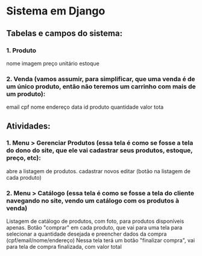 # Sistema em Django

##  Tabelas e campos do sistema:
### 1. Produto
nome
imagem
preço unitário
estoque
### 2. Venda (vamos assumir, para simplificar, que uma venda é de um único produto, então não teremos um carrinho com mais de um produto):
email
cpf
nome
endereço
data
id produto
quantidade
valor tota

## Atividades:
### 1. Menu > Gerenciar Produtos (essa tela é como se fosse a tela do dono do site, que ele vai cadastrar seus produtos, estoque, preço, etc):
abre a listagem de produtos.
cadastrar novos
editar (botão na listagem de cada produto)
### 2. Menu > Catálogo (essa tela é como se fosse a tela do cliente navegando no site, vendo um catálogo com os produtos à venda)
Listagem de catálogo de produtos, com foto, para produtos disponíveis apenas.
Botão "comprar" em cada produto, que vai para uma tela para selecionar a quantidade desejada e preencher dados da compra (cpf/email/nome/endereço)
Nessa tela terá um botão "finalizar compra", vai para tela de compra finalizada, com valor total